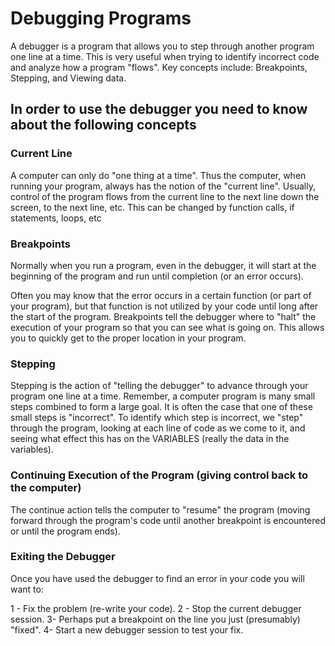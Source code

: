 # Debugging Programs

A debugger is a program that allows you to step through another program one line
at a time. This is very useful when trying to identify incorrect code and
analyze how a program "flows". Key concepts include: Breakpoints, Stepping, and
Viewing data.

## In order to use the debugger you need to know about the following concepts

### Current Line

A computer can only do "one thing at a time". Thus the computer, when running
your program, always has the notion of the "current line". Usually, control of
the program flows from the current line to the next line down the screen, to the
next line, etc. This can be changed by function calls, if statements, loops, etc

### Breakpoints

Normally when you run a program, even in the debugger, it will start at the
beginning of the program and run until completion (or an error occurs).

Often you may know that the error occurs in a certain function (or part of your
program), but that function is not utilized by your code until long after the
start of the program. Breakpoints tell the debugger where to "halt" the
execution of your program so that you can see what is going on. This allows you
to quickly get to the proper location in your program.

### Stepping

Stepping is the action of "telling the debugger" to advance through your program
one line at a time. Remember, a computer program is many small steps combined to
form a large goal. It is often the case that one of these small steps is
"incorrect". To identify which step is incorrect, we "step" through the program,
looking at each line of code as we come to it, and seeing what effect this has
on the VARIABLES (really the data in the variables).

### Continuing Execution of the Program (giving control back to the computer)

The continue action tells the computer to "resume" the program (moving forward
through the program's code until another breakpoint is encountered or until the
program ends).

### Exiting the Debugger

Once you have used the debugger to find an error in your code you will want to:

1 - Fix the problem (re-write your code). 2 - Stop the current debugger session.
3- Perhaps put a breakpoint on the line you just (presumably) "fixed". 4- Start
a new debugger session to test your fix.
